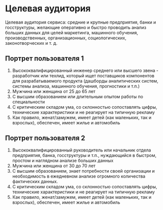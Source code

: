 # Целевая аудитория

Целевая аудитория сервиса: 
средние и крупные предприятия, банки и госструктуры, желающие оперативно и быстро проводить анализ больших данных для целей маркетинга, машинного обучения, производственных, организационных, социологических, законотворческих и т. д.


## Портрет пользователя 1

1. Высококвалифицированный инженер среднего или высшего звена - разработчик или техлид, который ищет поставщиков компонентов для разрабатываемого
   продукта (дашборды аналитических систем, системы анализа, машинного обучения, прогностики и т.п.)
2. Мужчина или женщина от 25 до 65 лет
3. С высшим образованием или длительным опытом работы по специальности
4. С критическим складом ума, со склонностью сопоставлять цифры, технические характеристики и не реагирует на типичную рекламу
5. Как правило, женат/замужем, имеет детей (как маленьких, так и взрослых), обеспечен, имеет жилье и автомобиль

## Портрет пользователя 2

1. Высококвалифицированный руководитель или начальник отдела предприятия, банка, госструктуры и т.п., нуждающийся в быстром, простом и наглядном анализе больших данных
2. Мужчина или женщина от 30 до 70 лет
3. С высшим образованием, знает потребности своей организации и необходимость в ежедневном анализе огромного количества фактических данных.
4. С критическим складом ума, со склонностью сопоставлять цифры, технические характеристики и не реагирует на типичную рекламу
5. Как правило, женат/замужем, имеет детей (как маленьких, так и взрослых), обеспечен, имеет жилье и автомобиль


